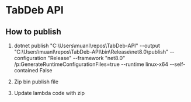 # TabDeb API

## How to publish

1. dotnet publish "C:\Users\muanl\repos\TabDeb-API" --output "C:\Users\muanl\repos\TabDeb-API\bin\Release\net8.0\publish" --configuration "Release" --framework "net8.0" /p:GenerateRuntimeConfigurationFiles=true --runtime linux-x64 --self-contained False

2. Zip bin publish file

3. Update lambda code with zip